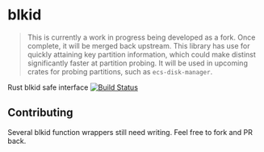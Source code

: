 # blkid

> This is currently a work in progress being developed as a fork. Once complete, it will be merged back upstream.
> This library has use for quickly attaining key partition information, which could make distinst significantly
> faster at partition probing. It will be used in upcoming crates for probing partitions, such as `ecs-disk-manager`.

Rust blkid safe interface
[![Build Status](https://travis-ci.org/cholcombe973/blkid.svg?branch=master)](https://travis-ci.org/cholcombe973/blkid)

## Contributing

Several blkid function wrappers still need writing.  Feel free to fork and PR back.
